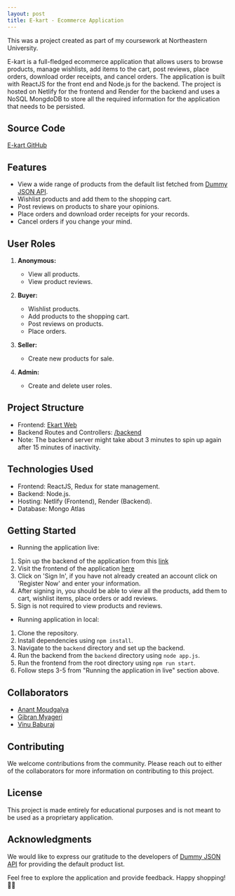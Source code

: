 ```yaml
---
layout: post
title: E-kart - Ecommerce Application
---
```

This was a project created as part of my coursework at Northeastern University.

E-kart is a full-fledged ecommerce application that allows users to browse products, manage 
wishlists, add items to the cart, post reviews, place orders, download order receipts, and cancel orders. The application is built with ReactJS for the front end and Node.js for the backend. The project is hosted on Netlify for the frontend and Render for the backend and uses a NoSQL MongdoDB to store all the required information for the application that needs to be persisted.

## Source Code
[E-kart GitHub](https://github.com/vinubaburaj/ekart-web-app)

## Features

- View a wide range of products from the default list fetched from [Dummy JSON API](https://dummyjson.com).
- Wishlist products and add them to the shopping cart.
- Post reviews on products to share your opinions.
- Place orders and download order receipts for your records.
- Cancel orders if you change your mind.

## User Roles

1. **Anonymous:**
    - View all products.
    - View product reviews.

2. **Buyer:**
    - Wishlist products.
    - Add products to the shopping cart.
    - Post reviews on products.
    - Place orders.

3. **Seller:**
    - Create new products for sale.

4. **Admin:**
    - Create and delete user roles.

## Project Structure

- Frontend: [Ekart Web](https://main--ekart-web.netlify.app/)
- Backend Routes and Controllers: [/backend](https://ekart-server-app.onrender.com/api/products)
- Note: The backend server might take about 3 minutes to spin up again after 15 minutes of inactivity.

## Technologies Used

- Frontend: ReactJS, Redux for state management.
- Backend: Node.js.
- Hosting: Netlify (Frontend), Render (Backend).
- Database: Mongo Atlas

## Getting Started

- Running the application live:
1. Spin up the backend of the application from this [link](https://ekart-server-app.onrender.com/api/products)
2. Visit the frontend of the application [here](https://main--ekart-web.netlify.app/)
3. Click on 'Sign In', if you have not already created an account click on 'Register Now' and enter your information.
4. After signing in, you should be able to view all the products, add them to cart, wishlist items, place orders or add reviews.
5. Sign is not required to view products and reviews.

- Running application in local:
1. Clone the repository.
2. Install dependencies using `npm install`.
3. Navigate to the `backend` directory and set up the backend.
4. Run the backend from the `backend` directory using `node app.js`.
5. Run the frontend from the root directory using `npm run start`.
6. Follow steps 3-5 from "Running the application in live" section above.

## Collaborators

- [Anant Moudgalya](https://github.com/anantmoudgalya)
- [Gibran Myageri](https://github.com/gibran96)
- [Vinu Baburaj](https://github.com/vinubaburaj)

## Contributing

We welcome contributions from the community. Please reach out to either of the collaborators for more information on contributing to this project.

## License

This project is made entirely for educational purposes and is not meant to be used as a proprietary application.

## Acknowledgments

We would like to express our gratitude to the developers of [Dummy JSON API](https://dummyjson.com) for providing the default product list.

Feel free to explore the application and provide feedback. Happy shopping! 🛒🎉